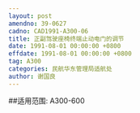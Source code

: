 ```yaml
---
layout: post
amendno: 39-0627
cadno: CAD1991-A300-06
title: 正副驾驶座椅终端止动电门的调节
date: 1991-08-01 00:00:00 +0800
effdate: 1991-08-01 00:00:00 +0800
tag: A300
categories: 民航华东管理局适航处
author: 谢国良
---
```


##适用范围:
A300-600

